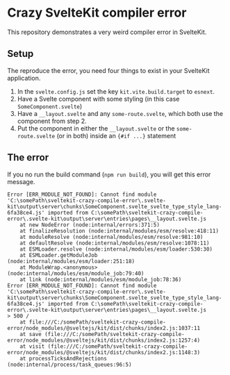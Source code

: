 # Crazy SvelteKit compiler error

This repository demonstrates a very weird compiler error in SvelteKit.

## Setup

The reproduce the error, you need four things to exist in your SvelteKit application.

1. In the `svelte.config.js` set the key `kit.vite.build.target` to `esnext`.
2. Have a Svelte component with some styling (in this case `SomeComponent.svelte`)
3. Have a `__layout.svelte` and any `some-route.svelte`, which both use the component from step 2.
4. Put the component in either the `__layout.svelte` or the `some-route.svelte` (or in both) inside an `{#if ...}` statement

## The error

If you no run the build command (`npm run build`), you will get this error message.

```
Error [ERR_MODULE_NOT_FOUND]: Cannot find module 'C:\somePath\sveltekit-crazy-compile-error\.svelte-kit\output\server\chunks\SomeComponent.svelte_svelte_type_style_lang-6fa38ce4.js' imported from C:\somePath\sveltekit-crazy-compile-error\.svelte-kit\output\server\entries\pages\__layout.svelte.js
    at new NodeError (node:internal/errors:371:5)
    at finalizeResolution (node:internal/modules/esm/resolve:418:11)
    at moduleResolve (node:internal/modules/esm/resolve:981:10)
    at defaultResolve (node:internal/modules/esm/resolve:1078:11)
    at ESMLoader.resolve (node:internal/modules/esm/loader:530:30)
    at ESMLoader.getModuleJob (node:internal/modules/esm/loader:251:18)
    at ModuleWrap.<anonymous> (node:internal/modules/esm/module_job:79:40)
    at link (node:internal/modules/esm/module_job:78:36)
Error [ERR_MODULE_NOT_FOUND]: Cannot find module 'C:\somePath\sveltekit-crazy-compile-error\.svelte-kit\output\server\chunks\SomeComponent.svelte_svelte_type_style_lang-6fa38ce4.js' imported from C:\somePath\sveltekit-crazy-compile-error\.svelte-kit\output\server\entries\pages\__layout.svelte.js
> 500 /
    at file:///C:/somePath/sveltekit-crazy-compile-error/node_modules/@sveltejs/kit/dist/chunks/index2.js:1037:11
    at save (file:///C:/somePath/sveltekit-crazy-compile-error/node_modules/@sveltejs/kit/dist/chunks/index2.js:1257:4)
    at visit (file:///C:/somePath/sveltekit-crazy-compile-error/node_modules/@sveltejs/kit/dist/chunks/index2.js:1148:3)
    at processTicksAndRejections (node:internal/process/task_queues:96:5)
```